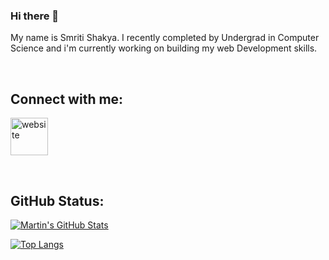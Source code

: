 

<!--
**smriteshakya/smriteshakya** is a ✨ _special_ ✨ repository because its `README.md` (this file) appears on your GitHub profile.

Here are some ideas to get you started:

- 🔭 I’m currently working on ...
- 🌱 I’m currently learning ...
- 👯 I’m looking to collaborate on ...
- 🤔 I’m looking for help with ...
- 💬 Ask me about ...
- 📫 How to reach me: ...
- 😄 Pronouns: ...
- ⚡ Fun fact: ...
-->
### Hi there 👋

My name is Smriti Shakya. I recently completed by Undergrad in Computer Science and i'm currently working on building my web Development skills.

</br>

## Connect with me:

[<img alt="website" width="60px" src="https://www.flaticon.com/svg/static/icons/svg/1409/1409945.svg" />](https://www.linkedin.com/in/smriti-shakya)


</br>

## GitHub Status:

<a href="https://github.com/smriteshakya/smriteshakya">
 <img align="center" src="https://github-readme-stats.vercel.app/api?username=smriteshakya&show_icons=true&line_height=27&count_private=true&title_color=ffffff&text_color=c9cacc&icon_color=2bbc8a&bg_color=1d1f21" alt="Martin's GitHub Stats" />


[![Top Langs](https://github-readme-stats.vercel.app/api/top-langs/?username=smriteshakya&layout=compact&theme=radical)](https://github.com/anuraghazra/github-readme-stats)
</a>
